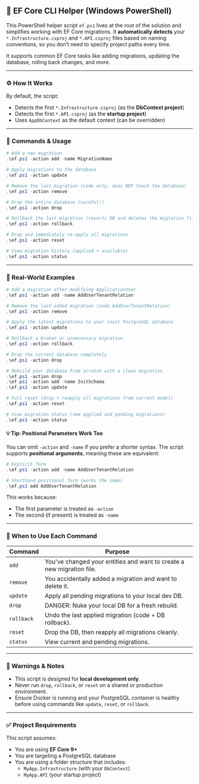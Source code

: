 ## 🧰 EF Core CLI Helper (Windows PowerShell)

This PowerShell helper script `ef.ps1` lives at the root of the solution and simplifies working with EF Core migrations. It **automatically detects** your `*.Infrastructure.csproj` and `*.API.csproj` files based on naming conventions, so you don’t need to specify project paths every time.

It supports common EF Core tasks like adding migrations, updating the database, rolling back changes, and more.

---

### ⚙️ How It Works

By default, the script:

- Detects the first `*.Infrastructure.csproj` (as the **DbContext project**)
- Detects the first `*.API.csproj` (as the **startup project**)
- Uses `AppDbContext` as the default context (can be overridden)

---

### 📜 Commands & Usage

```powershell
# Add a new migration
.\ef.ps1 -action add -name MigrationName

# Apply migrations to the database
.\ef.ps1 -action update

# Remove the last migration (code only, does NOT touch the database)
.\ef.ps1 -action remove

# Drop the entire database (careful!)
.\ef.ps1 -action drop

# Rollback the last migration (reverts DB and deletes the migration file)
.\ef.ps1 -action rollback

# Drop and immediately re-apply all migrations
.\ef.ps1 -action reset

# View migration history (applied + available)
.\ef.ps1 -action status
```

---

### 🧪 Real-World Examples

```powershell
# Add a migration after modifying ApplicationUser
.\ef.ps1 -action add -name AddUserTenantRelation

# Remove the last added migration (undo AddUserTenantRelation)
.\ef.ps1 -action remove

# Apply the latest migrations to your local PostgreSQL database
.\ef.ps1 -action update

# Rollback a broken or unnecessary migration
.\ef.ps1 -action rollback

# Drop the current database completely
.\ef.ps1 -action drop

# Rebuild your database from scratch with a clean migration
.\ef.ps1 -action drop
.\ef.ps1 -action add -name InitSchema
.\ef.ps1 -action update

# Full reset (drop + reapply all migrations from current model)
.\ef.ps1 -action reset

# View migration status (see applied and pending migrations)
.\ef.ps1 -action status
```

#### 💡 Tip: Positional Parameters Work Too

You can omit `-action` and `-name` if you prefer a shorter syntax. The script supports **positional arguments**, meaning these are equivalent:

```powershell
# Explicit form
.\ef.ps1 -action add -name AddUserTenantRelation

# Shorthand positional form (works the same)
.\ef.ps1 add AddUserTenantRelation
```

This works because:
- The first parameter is treated as `-action`
- The second (if present) is treated as `-name`

---

### 🧼 When to Use Each Command

| Command     | Purpose                                                                 |
|-------------|-------------------------------------------------------------------------|
| `add`       | You've changed your entities and want to create a new migration file.   |
| `remove`    | You accidentally added a migration and want to delete it.               |
| `update`    | Apply all pending migrations to your local dev DB.                      |
| `drop`      | DANGER: Nuke your local DB for a fresh rebuild.                         |
| `rollback`  | Undo the last applied migration (code + DB rollback).                   |
| `reset`     | Drop the DB, then reapply all migrations cleanly.                       |
| `status`    | View current and pending migrations.                                    |

---

### 🚧 Warnings & Notes

- This script is designed for **local development only**.
- Never run `drop`, `rollback`, or `reset` on a shared or production environment.
- Ensure Docker is running and your PostgreSQL container is healthy before using commands like `update`, `reset`, or `rollback`.

---

### ✅ Project Requirements

This script assumes:

- You are using **EF Core 9+**
- You are targeting a PostgreSQL database
- You are using a folder structure that includes:
  - `MyApp.Infrastructure` (with your `DbContext`)
  - `MyApp.API` (your startup project)
